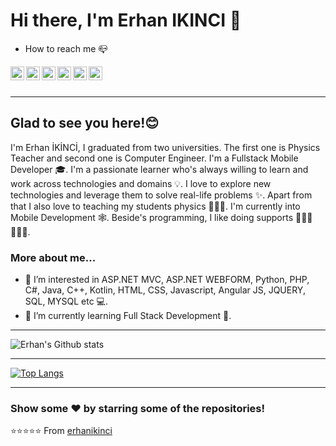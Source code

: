 # Hi there, I'm Erhan IKINCI 👋
- How to reach me 📪

<a href="mailto:erhanikinci61@gmail.com">
  <img align="left" alt="Erhan's Mail" width="22px" src="https://cdn.jsdelivr.net/npm/simple-icons@3.2.0/icons/gmail.svg" />
</a>
<a href="https://www.linkedin.com/in/erhan-ikinci-1a895a183/">
  <img align="left" alt="Erhan's Linkdein" width="22px" src="https://cdn.jsdelivr.net/npm/simple-icons@v3/icons/linkedin.svg" />
</a>
<a href="https://twitter.com/erhanikinci">
  <img align="left" alt="Erhan's Twitter" width="22px" src="https://cdn.jsdelivr.net/npm/simple-icons@v3/icons/twitter.svg" />
</a>
<a href="https://www.instagram.com/erhanikinci/">
  <img align="left" alt="Erhan's Instagram" width="22px" src="https://cdn.jsdelivr.net/npm/simple-icons@v3/icons/instagram.svg" />
</a>
<a href="https://github.com/erhanikinci">
  <img align="left" alt="Erhan's Github" width="22px" src="https://cdn.jsdelivr.net/npm/simple-icons@v3/icons/github.svg" />
</a>
<a href="https://stackoverflow.com/users/18648189/erhan-%c4%b0kinci">
  <img align="left" alt="Erhan's Stack Overflow" width="22px" src="https://cdn.jsdelivr.net/npm/simple-icons@3.2.0/icons/stackoverflow.svg" />
</a>


<br />
<br />

---

## Glad to see you here!😊 
I'm Erhan İKİNCİ, I graduated from two universities. The first one is Physics Teacher and second one is Computer Engineer. I'm a Fullstack Mobile Developer 🎓. 
I'm a passionate learner who's always willing to learn and work across technologies and domains 💡.
I love to explore new technologies and leverage them to solve real-life problems ✨. Apart from that I also love to teaching my students physics 👨🏻‍💻.
I'm currently into Mobile Development 🕸️. Beside's programming, I like doing supports 🏃⛹️‍♂️🏋🏼‍♂️.
<br />


### More about me...

- 👀 I’m interested in ASP.NET MVC, ASP.NET WEBFORM, Python, PHP, C#, Java, C++, Kotlin, HTML, CSS, Javascript, Angular JS, JQUERY, SQL, MYSQL  etc 💻.
- 🌱 I’m currently learning Full Stack Development 🚀.



---

![Erhan's Github stats](https://github-readme-stats.vercel.app/api?username=erhanikinci&show_icons=true&theme=highcontrast)

---

[![Top Langs](https://github-readme-stats.vercel.app/api/top-langs/?username=erhanikinci&langs_count=8)](https://github.com/erhanikinci/github-readme-stats)


---

### Show some ❤️ by starring some of the repositories!

⭐️⭐️⭐️⭐️⭐️ From [erhanikinci](https://github.com/erhanikinci?tab=repositories)
<!---
erhanikinci/erhanikinci is a ✨ special ✨ repository because its `README.md` (this file) appears on your GitHub profile.
You can click the Preview link to take a look at your changes.
--->
